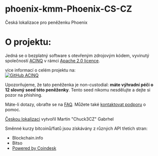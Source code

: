 # phoenix-kmm-Phoenix-CS-CZ
Česká lokalizace pro peněženku Phoenix


# O projektu:



Jedná se o bezplatný software s otevřeným zdrojovým kódem, vyvinutý společností
	<a href="https://phoenix.acinq.co">ACINQ</a> v rámci
	<a href="https://www.apache.org/licenses/LICENSE-2.0.txt">Apache 2.0 licence</a>.
</p>
<p>
	více informací o celém projektu na:
	<br>
	<a href="https://github.com/ACINQ/phoenix-kmm">
	<img src="https://github.com/ACINQ/phoenix-kmm/raw/master/.readme/phoenix_text.png" alt="
	GitHub ACINQ">
	</a>
</p>
<p>
	Upozorňujeme, že tato peněženka je non-custodial:
	<b>máte výhradní péči o 12 slovný seed této peněženky</b>.
  	Tento seed nikomu nesdělujte a dejte si pozor na phishing.
</p>

<p>
	Máte-li dotazy, obraťte se na <a href="https://phoenix.acinq.co/faq">FAQ</a>.
	Můžete také <a href="https://phoenix.acinq.co/support">kontaktovat podporu</a> o pomoc.
</p>
<p>
	<a href="https://github.com/Chuck3CZ/phoenix-kmm-Phoenix-CS-CZ">Českou lokalizaci</a> vytvořil Martin "Chuck3CZ" Gabrhel
</p>
<p>
	Směnné kurzy bitcoinů/fiatů jsou získávány z různých API třetích stran:
</p>
<ul>
	<li>Blockchain.info</li>
	<li>Bitso</li>
	<li><a href="https://coindesk.com/price/bitcoin">Powered by Coindesk</a></li>
</ul>

